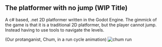 ## The platformer with no jump (WIP Title)
A c# based, .net 2D platformer written in the Godot Engine. The gimmick of the game is that it is a traditional 2D platformer, but the player cannot jump. Instead having to use tools to navigate the levels.

(Our protanganist, Chum, in a run cycle animation)
![chum run]([https://github.com/Lewis-Hotchen/platformerwithnojump/blob/master/Assets/Chum-run.png)

